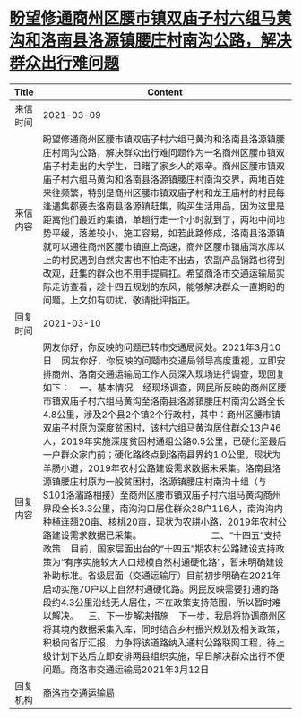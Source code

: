 # <a href="http://www.shangluo.gov.cn/zmhd/ldxxxx.jsp?urltype=leadermail.LeaderMailContentUrl&wbtreeid=1112&leadermailid=7003">盼望修通商州区腰市镇双庙子村六组马黄沟和洛南县洛源镇腰庄村南沟公路，解决群众出行难问题</a>
| Title |                                                                                                                                                                                                                                                                                                                                                                         Content                                                                                                                                                                                                                                                                                                                                                                          |
|:-----:|----------------------------------------------------------------------------------------------------------------------------------------------------------------------------------------------------------------------------------------------------------------------------------------------------------------------------------------------------------------------------------------------------------------------------------------------------------------------------------------------------------------------------------------------------------------------------------------------------------------------------------------------------------------------------------------------------------------------------------------------------------|
| 来信时间  | 2021-03-09                                                                                                                                                                                                                                                                                                                                                                                                                                                                                                                                                                                                                                                                                                                                               |
| 来信内容  | 盼望修通商州区腰市镇双庙子村六组马黄沟和洛南县洛源镇腰庄村南沟公路，解决群众出行难问题作为一名商州区腰市镇双庙子村走出的大学生，目睹了家乡人的艰辛。商州区腰市镇双庙子村六组马黄沟和洛南县洛源镇腰庄村南沟交界，两地百姓来往频繁，特别是商州区腰市镇双庙子村和龙王庙村的村民每逢遇集都要去洛南县洛源镇赶集，购买生活用品，因为这里是距离他们最近的集镇，单趟行走一个小时就到了，两地中间地势平缓，落差较小，施工容易，如若此路修成，洛南县洛源镇就可以通往商州区腰市镇直上高速，商州区腰市镇庙湾水库以上的村民遇到自然灾害也不怕走不出去，农副产品销路也得到改观，赶集的群众也不用手提肩扛。希望商洛市交通运输局实际走访查看，趁十四五规划的东风，能够解决群众一直期盼的问题。上文如有叨扰，敬请批评指正。                                                                                                                                                                                                                                                                                                                                                                                                    |
| 回复时间  | 2021-03-10                                                                                                                                                                                                                                                                                                                                                                                                                                                                                                                                                                                                                                                                                                                                               |
| 回复内容  | 网友你好，你反映的问题已转市交通局阅处。2021年3月10日    网友你好，你反映的问题市交通局领导高度重视，立即安排商州、洛南交通运输局工作人员深入现场进行调查，现回复如下：    一、基本情况    经现场调查，网民所反映的商州区腰市镇双庙子村六组马黄沟至洛南县洛源镇腰庄村南沟公路全长4.8公里，涉及2个县2个镇2个行政村，其中：商州区腰市镇双庙子村原为深度贫困村，该村六组马黄沟居住群众13户46人，2019年实施深度贫困村通组公路0.5公里，已硬化至最后一户群众家门前；硬化路终点到洛南县界约1.0公里，现状为羊肠小道，2019年农村公路建设需求数据未采集。洛南县洛源镇腰庄村原为一般贫困村，洛源镇腰庄村南沟十组（与S101洛灞路相接）至商州区腰市镇双庙子村六组马黄沟商州界段全长3.3公里，南沟沟口居住群众28户116人，南沟沟内种植连翘20亩、核桃20亩，现状为农耕小路，2019年农村公路建设需求数据已采集。                             二、“十四五”支持政策    目前，国家层面出台的“十四五”期农村公路建设支持政策为“有序实施较大人口规模自然村通硬化路”，暂未明确建设补助标准。省级层面（交通运输厅）目前初步明确在2021年启动实施70户以上自然村通硬化路。网民反映需要打通的路段约4.3公里沿线无人居住，不在政策支持范围，所以暂时难以解决。    三、下一步解决措施    下一步，我局将协调商州区将其境内数据采集入库，同时结合乡村振兴规划及相关政策，积极向省厅汇报，力争将该道路纳入通村公路联网工程，待上级计划下达后立即安排两县组织实施，早日解决群众出行不便问题。商洛市交通运输局2021年3月12日 |
| 回复机构  | <a href="../../categories/agencies/商洛市交通运输局.md">商洛市交通运输局</a>                                                                                                                                                                                                                                                                                                                                                                                                                                                                                                                                                                                                                                                                                             |